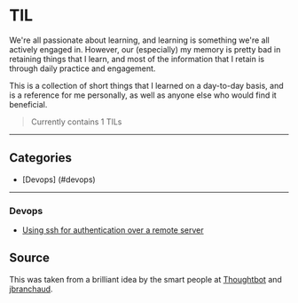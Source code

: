 # TIL

We're all passionate about learning, and learning is something we're all actively engaged in. However, our (especially) my memory is pretty bad in retaining things that I learn, and most of the information that I retain is through daily practice and engagement.

This is a collection of short things that I learned on a day-to-day basis, and is a reference for me personally, as well as anyone else who would find it beneficial.

> Currently contains 1 TILs

---

## Categories

* [Devops] (#devops)

---

### Devops

- [Using ssh for authentication over a remote server](devops/ssh-authentication-remote-server.md)

## Source

This was taken from a brilliant idea by the smart people at [Thoughtbot](https://github.com/thoughtbot/til) and [jbranchaud](https://github.com/jbranchaud/til.git).
